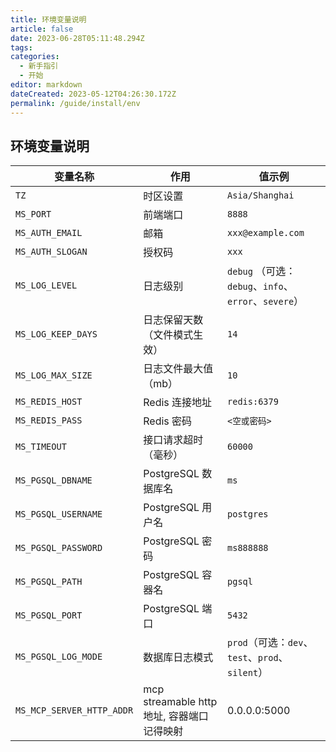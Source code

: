 ```yaml
---
title: 环境变量说明
article: false
date: 2023-06-28T05:11:48.294Z
tags:
categories:
  - 新手指引
  - 开始
editor: markdown
dateCreated: 2023-05-12T04:26:30.172Z
permalink: /guide/install/env
---
```


## 环境变量说明

| 变量名称                      | 作用                               | 值示例                                          |
|---------------------------|----------------------------------|----------------------------------------------|
| `TZ`                      | 时区设置                             | `Asia/Shanghai`                              |
| `MS_PORT`                 | 前端端口                             | `8888`                                       |
| `MS_AUTH_EMAIL`           | 邮箱                               | `xxx@example.com`                            |
| `MS_AUTH_SLOGAN`          | 授权码                              | `xxx`                                        |
| `MS_LOG_LEVEL`            | 日志级别                             | `debug` （可选：`debug`、`info`、`error`、`severe`） |
| `MS_LOG_KEEP_DAYS`        | 日志保留天数（文件模式生效）                   | `14`                                         |
| `MS_LOG_MAX_SIZE`         | 日志文件最大值（mb）                      | `10`                                         |
| `MS_REDIS_HOST`           | Redis 连接地址                       | `redis:6379`                                 |
| `MS_REDIS_PASS`           | Redis 密码                         | `<空或密码>`                                     |
| `MS_TIMEOUT`              | 接口请求超时（毫秒）                       | `60000`                                      |
| `MS_PGSQL_DBNAME`         | PostgreSQL 数据库名                  | `ms`                                         |
| `MS_PGSQL_USERNAME`       | PostgreSQL 用户名                   | `postgres`                                   |
| `MS_PGSQL_PASSWORD`       | PostgreSQL 密码                    | `ms888888`                                   |
| `MS_PGSQL_PATH`           | PostgreSQL 容器名                   | `pgsql`                                      |
| `MS_PGSQL_PORT`           | PostgreSQL 端口                    | `5432`                                       |
| `MS_PGSQL_LOG_MODE`       | 数据库日志模式                          | `prod`（可选：`dev`、`test`、`prod`、`silent`）      |
| `MS_MCP_SERVER_HTTP_ADDR` | mcp streamable http 地址, 容器端口记得映射 | 0.0.0.0:5000                                 |
